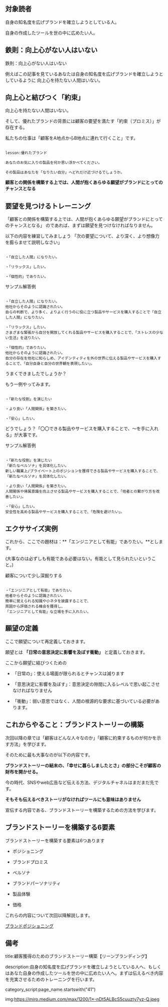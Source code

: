 

## 対象読者

自身の知名度を広げブランドを確立しようとしている人。

自身の作成したツールを世の中に広めたい人。


## 鉄則：向上心がない人はいない

鉄則：向上心がない人はいない

例えばこの記事を見ているあなたは自身の知名度を広げブランドを確立しようとしているように
向上心を持たない人間はいない。


## 向上心と結びつく「約束」

向上心を持たない人間はいない。

そして、優れたブランドの背景には顧客の要望を満たす「約束（プロミス）」が存在する。

私たちの仕事は「顧客をA地点からB地点に連れて行くこと」です。


<pre><code>
lesson:優れたブランド

あなたのお気に入りの製品を何か思い浮かべてください。

その製品はあなたを「なりたい自分」へどれだけ近づけるでしょうか。
</code></pre>

**顧客との関係を構築する上では、人間が抱くあらゆる願望がブランドにとってのチャンスとなる**


## 要望を見つけるトレーニング

「顧客との関係を構築する上では、人間が抱くあらゆる願望がブランドにとってのチャンスとなる」
のであれば、まずは願望を見つけなければなりません。

以下の内容を練習してみましょう
「次の要望について、より深く、より想像力を膨らませて説明しなさい」

<pre><code>
・「自立した人間」になりたい。

・「リラックス」したい。

・「個性的」でありたい。
</code></pre>

サンプル解答例

<pre><code>
・「自立した人間」になりたい。
他社からそのように認識されたい。
自らの判断で、より多く、よりよく行うのに役に立つ製品やサービスを購入することで「自立した人間」になりたい。

・「リラックス」したい。
さまざまな緊張から自分を開放してくれる製品やサービスを購入することで、「ストレスの少ない生活」を送りたい。

・「個性的」でありたい。
他社からそのように認識されたい。
自分の存在を他社に知らしめ、アイデンティティを外の世界に伝える製品やサービスを購入することで、「自分自身と自分の世界観を表現したい」。
</code></pre>

うまくできましたでしょうか？

もう一例やってみます。

<pre><code>
・「新たな役割」を演じたい

・より良い「人間関係」を築きたい。

・「安心」したい。
</code></pre>

どうでしょう？「〇〇できる製品やサービスを購入することで、〜を手に入れる」が大事です。

サンプル解答例

<pre><code>
・「新たな役割」を演じたい
「新たなペルソナ」を具体化したい。
新しい職業上/プライベート上のポジションを獲得できる製品やサービスを購入することで、「新たなペルソナ」を具体化したい。

・より良い「人間関係」を築きたい。
人間関係や帰属意識を向上させる製品やサービスを購入することで、「他者との繋がり方を改善したい」。

・「安心」したい。
安全性を高める製品やサービスを購入することで、「危険を避けたい」。
</code></pre>


## エクササイズ実例

これから、ここでの題材は：**「エンジニアとして有能」でありたい。**とします。

(大事なのは必ずしも有能である必要はない。有能として見られたいということ。)

顧客について少し深掘りする

<pre><code>
・「エンジニアとして有能」でありたい。
他者からそのように認識されたい。
簡単に覚えられる知識や小ネタを披露することで、
周囲から評価される機会を獲得し、
「エンジニアとして有能」な立場を手に入れたい。
</code></pre>


## 願望の定義

ここで願望について再定義しておきます。

願望とは **「日常の意思決定に影響を及ぼす衝動」** と定義しておきます。

ここから願望に結びつくための

- 「日常の」：使える場面が限られるとチャンスは減ります

- 「意思決定に影響を及ぼす」：意思決定の隙間に入るレベルで思い起こさせなければなりません

- 「衝動」：弱い意思ではなく、人間の根源的な要求に基づいている必要があります。



## これからやること：ブランドストーリーの構築

次回以降の章では「顧客はどんな人々なのか」「顧客に約束するものが何かを示す方法」を学びます。

そのために最も大事なのが以下の内容です。

**ブランドストーリーの結末の、「幸せに暮らしましたとさ」の部分こそが顧客の財布を開かせる。**

今の時代、SNSやweb広告など伝える方法、デジタルチャネルはまだまだ先です。

**そもそも伝えるべきストーリがなければツールにも意味はありません**

宣伝する内容である、ブランドストーリーを構築するための方法を学びます。



## ブランドストーリーを構築する6要素

ブランドストーリーを構築する要素は6つあります

- ポジショニング

- ブランドプロミス

- ペルソナ

- ブランドパーソナリティ

- 製品体験

- 価格

これらの内容について次回以降解説します。

<a href="./4101self_branding_position.md">ブランドポジショニング</a>








## 備考


title:顧客獲得のためのブランドストーリー構築【リーンブランディング】

description:自身の知名度を広げブランドを確立しようとしている人へ、もしくはあなた自身の作成したツールを世の中に広めたい人へ。まずは伝えるべき内容を充実させるためのトレーニングを行います。

category_script:page_name.startswith("41")

img:https://miro.medium.com/max/1200/1*-nDt5ALBcS5cuuzty7yz-Q.jpeg



